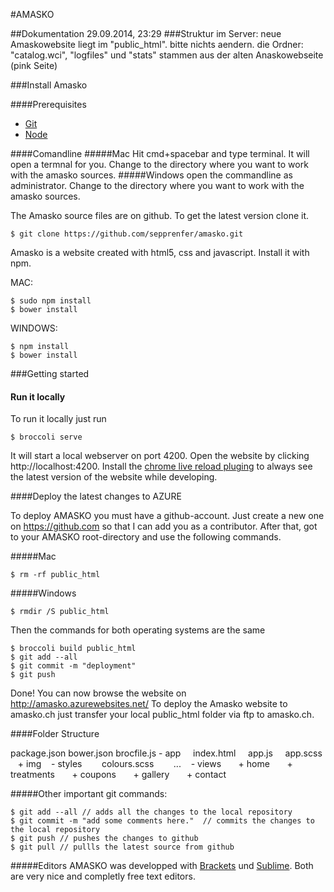 #AMASKO

##Dokumentation 29.09.2014, 23:29
###Struktur im Server:
neue Amaskowebsite liegt im "public_html". bitte nichts aendern.
die Ordner: "catalog.wci", "logfiles" und "stats" stammen aus der alten Anaskowebseite (pink Seite)


###Install Amasko

####Prerequisites
+ [Git](http://git-scm.com/)
+ [Node](http://nodejs.org/)

####Comandline
#####Mac
Hit cmd+spacebar and type terminal. It will open a termnal for you. Change to the directory where you want to work with the amasko sources.
#####Windows
open the commandline as administrator. Change to the directory where you want to work with the amasko sources.


The Amasko source files are on github. To get the latest version clone it. 
```
$ git clone https://github.com/sepprenfer/amasko.git
```

Amasko is a website created with html5, css and javascript. Install it with npm.

MAC:
```
$ sudo npm install
$ bower install
```
WINDOWS:
```
$ npm install
$ bower install
```


###Getting started
#### Run it locally

To run it locally just run 
```
$ broccoli serve
```
It will start a local webserver on port 4200. Open the website by clicking http://localhost:4200.
Install the [chrome live reload pluging](https://chrome.google.com/webstore/detail/livereload/jnihajbhpnppcggbcgedagnkighmdlei?hl=en) to always see the latest version of the website while developing.

####Deploy the latest changes to AZURE

To deploy AMASKO you must have a github-account. Just create a new one on https://github.com so that I can add you as a contributor.
After that, got to your AMASKO root-directory and use the following commands.

#####Mac
```
$ rm -rf public_html
```

#####Windows
```
$ rmdir /S public_html
```

Then the commands for both operating systems are the same
```
$ broccoli build public_html
$ git add --all
$ git commit -m "deployment"
$ git push
```
Done! You can now browse the website on http://amasko.azurewebsites.net/
To deploy the Amasko website to amasko.ch just transfer your local public_html folder via ftp to amasko.ch.

####Folder Structure

package.json
bower.json
brocfile.js
\- app
&nbsp;&nbsp;&nbsp; index.html
&nbsp;&nbsp;&nbsp; app.js
&nbsp;&nbsp;&nbsp; app.scss
&nbsp;&nbsp;&nbsp;\+ img
&nbsp;&nbsp;&nbsp;\- styles
&nbsp;&nbsp;&nbsp;&nbsp;&nbsp;&nbsp; colours.scss
&nbsp;&nbsp;&nbsp;&nbsp;&nbsp;&nbsp; ...
&nbsp;&nbsp;&nbsp;\- views
&nbsp;&nbsp;&nbsp;&nbsp;&nbsp;&nbsp;\+ home
&nbsp;&nbsp;&nbsp;&nbsp;&nbsp;&nbsp;\+ treatments
&nbsp;&nbsp;&nbsp;&nbsp;&nbsp;&nbsp;\+ coupons
&nbsp;&nbsp;&nbsp;&nbsp;&nbsp;&nbsp;\+ gallery
&nbsp;&nbsp;&nbsp;&nbsp;&nbsp;&nbsp;\+ contact

#####Other important git commands:
```
$ git add --all // adds all the changes to the local repository
$ git commit -m "add some comments here."  // commits the changes to the local repository
$ git push // pushes the changes to github
$ git pull // pullls the latest source from github
```

#####Editors
AMASKO was developped with [Brackets](http://brackets.io/?lang=en) und [Sublime](http://www.sublimetext.com/). Both are very nice and completly free text editors.

